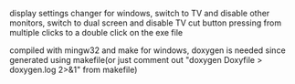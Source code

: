 display settings changer for windows, switch to TV and disable other monitors, switch to dual screen and disable TV
cut button pressing from multiple clicks to a double click on the exe file

compiled with mingw32 and make for windows, doxygen is needed since generated using makefile(or just comment out "doxygen Doxyfile > doxygen.log 2>&1" from makefile)